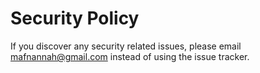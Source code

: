 # Security Policy

If you discover any security related issues, please email mafnannah@gmail.com instead of using the issue tracker.
